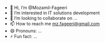 - 👋 Hi, I’m @Mozamil-Fageeri
- 👀 I’m interested in IT solutions development 
- 💞️ I’m looking to collaborate on ...
- 📫 How to reach me mz.fageeri@gmail.com
- 😄 Pronouns: ...
- ⚡ Fun fact: ...

<!---
Mozamil-Fageeri/Mozamil-Fageeri is a ✨ special ✨ repository because its `README.md` (this file) appears on your GitHub profile.
You can click the Preview link to take a look at your changes.
--->
